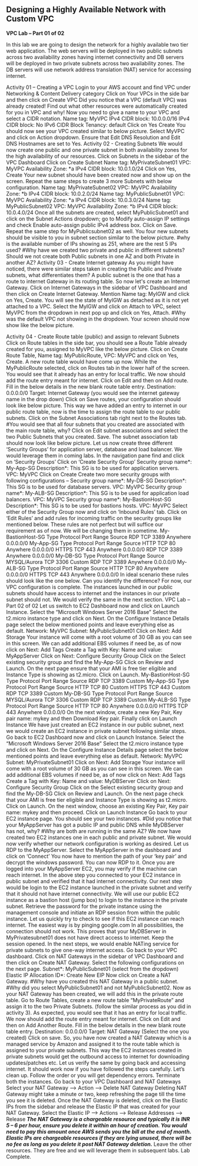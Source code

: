 ## Designing a Highly Available Network with Custom VPC

**VPC Lab – Part 01 of 02**

In this lab we are going to design the network for a highly available two tier web application. The web servers will be deployed in two public subnets across two availability zones having internet connectivity and DB servers will be
deployed in two private subnets across two availability zones. The DB servers will use network address translation (NAT) service for accessing internet.

Activity 01 – Creating a VPC
Login to your AWS account and find VPC under Networking & Content Delivery category
Click on Your VPCs in the side bar and then click on Create VPC
Did you notice that a VPC (default VPC) was already created! Find out what other resources were
automatically created for you in VPC and why!
Now you need to give a name to your VPC and select a CIDR notation.
Name tag: MyVPC
IPv4 CIDR block: 10.0.0.0/16
IPv4 CIDR block: No IPv6 CIDR Block
Tenancy: default
Click on Yes Create
You should now see your VPC created similar to below picture.
Select MyVPC and click on Action dropdown. Ensure that Edit DNS Resolution and Edit DNS Hostnames
are set to Yes.
Activity 02 - Creating Subnets
We would now create one public and one private subnet in both availability zones for the high
availability of our resources.
Click on Subnets in the sidebar of the VPC Dashboard
Click on Create Subnet
Name tag: MyPrivateSubnet01
VPC: MyVPC
Availability Zone: *a
IPv4 CIDR block: 10.0.1.0/24
Click on Yes, Create
Your new subnet should have been created now and show up on the screen. Repeat the same steps to
create 3 more Subnets with below configuration.
Name tag: MyPrivateSubnet02
VPC: MyVPC
Availability Zone: *b
IPv4 CIDR block: 10.0.2.0/24
Name tag: MyPublicSubnet01
VPC: MyVPC
Availability Zone: *a
IPv4 CIDR block: 10.0.3.0/24
Name tag: MyPublicSubnet02
VPC: MyVPC
Availability Zone: *b
IPv4 CIDR block: 10.0.4.0/24
Once all the subnets are created, select MyPublicSubnet01 and click on the Subnet Actions dropdown;
go to Modify auto-assign IP settings and check Enable auto-assign public IPv4 address box. Click on Save.
Repeat the same step for MyPublicsubnet02 as well.
You four new subnets should be visible to you in subnet section similar to the below picture.
#why is the available number of IPs showing as 251, where are the rest 5 IPs used?
#Why have we created two private and public in different subnets? Should we not create both Public
subnets in one AZ and both Private in another AZ?
Activity 03 - Create Internet gateway
As you might have noticed, there were similar steps taken in creating the Public and Private subnets,
what differentiates them?
A public subnet is the one that has a route to internet Gateway in its routing table. So now let's create
an Internet Gateway.
Click on Internet Gateways in the sidebar of VPC Dashboard and then click on Create Internet Gateway.
Mention Name tag: MyIGW and click on Yes, Create.
You will see the state of MyIGW as detached as it is not yet attached to a VPC.
Select the MyIGW and click on Attach to VPC, select MyVPC from the dropdown in next pop up and click
on Yes, Attach.
#Why was the default VPC not showing in the dropdown.
Your screen should now show like the below picture.

Activity 04 - Create Route table (public) and assign to relevant Subnets
Click on Route tables in the side bar, you should see a Route Table already created for you, assigned to
MyVPC like the below picture.
Click on Create Route Table, Name tag: MyPublicRoute, VPC: MyVPC and click on Yes, Create. A new
route table would have come up now. 
While the MyPublicRoute selected, click on Routes tab in the lower half of the screen. You would see
that it already has an entry for local traffic. We now should add the route entry meant for internet.
Click on Edit and then on Add route. Fill in the below details in the new blank route table entry.
Destination: 0.0.0.0/0
Target: Internet Gateway (you would see the internet gateway name in the drop down)
Click on Save routes, your configuration should look like below picture.
This way we have added an entry to internet in our public route table, now is the time to assign the
route table to our public subnets.
Click on the Subnet Associations tab right next to the Routes tab.
#You would see that all four subnets that you created are associated with the main route table, why?
Click on Edit subnet associations and select the two Public Subnets that you created. Save.
The subnet association tab should now look like below picture.
Let us now create three different ‘Security Groups’ for application server, database and load balancer.
We would leverage them in coming labs.
In the navigation pane find and click on ‘Security Groups’
Click on ‘Create Security Group’
Security group name*: My-App-SG
Description*: This SG is to be used for application servers.
VPC: MyVPC
Click on Create
Create two more security groups with following configurations –
Security group name*: My-DB-SG
Description*: This SG is to be used for database servers.
VPC: MyVPC
Security group name*: My-ALB-SG
Description*: This SG is to be used for application load balancers.
VPC: MyVPC
Security group name*: My-BastionHost-SG
Description*: This SG is to be used for bastions hosts.
VPC: MyVPC
Select either of the Security Group now and click on ‘Inbound Rules’ tab.
Click on ‘Edit Rules’ and add rules for incoming traffic on the security groups like mentioned below.
These rules are not perfect but will suffice our requirement as of now. We will be changing them in
sometime.
My-BastionHost-SG
Type Protocol Port Range Source
RDP TCP 3389 Anywhere 0.0.0.0/0
My-App-SG
Type Protocol Port Range Source
HTTP TCP 80 Anywhere 0.0.0.0/0
HTTPS TCP 443 Anywhere 0.0.0.0/0
RDP TCP 3389 Anywhere 0.0.0.0/0
My-DB-SG
Type Protocol Port Range Source
MYSQL/Aurora TCP 3306 Custom <My-App-SG>
RDP TCP 3389 Anywhere 0.0.0.0/0
My-ALB-SG
Type Protocol Port Range Source
HTTP TCP 80 Anywhere 0.0.0.0/0
HTTPS TCP 443 Anywhere 0.0.0.0/0
In ideal scenario these rules should look like the one below. Can you identify the difference?
For now, our VPC configuration is complete. The instances launched in our public subnets should have
access to internet and the instances in our private subnet should not. We would verify the same in the
next section.
VPC Lab – Part 02 of 02
Let us switch to EC2 Dashboard now and click on Launch Instance.
Select the “Microsoft Windows Server 2016 Base”
Select the t2.micro instance type and click on Next.
On the Configure Instance Details page select the below mentioned points and leave everything else as
default.
Network: MyVPC
Subnet: MyPublicSubnet01
Click on Next: Add Storage
Your instance will come with a root volume of 30 GB as you can see in this screen. We can add
additional EBS volumes if need be, as of now click on Next: Add Tags
Create a Tag with Key: Name and value: MyAppServer
Click on Next: Configure Security Group
Click on the Select existing security group and find the My-App-SG
Click on Review and Launch.
On the next page ensure that your AMI is free tier eligible and Instance Type is showing as t2.micro.
Click on Launch.
My-BastionHost-SG
Type Protocol Port Range Source
RDP TCP 3389 Custom <Your Corporate whitelisted IPs>
My-App-SG
Type Protocol Port Range Source
HTTP TCP 80 Custom <My-ALB-SG>
HTTPS TCP 443 Custom <My-ALB-SG>
RDP TCP 3389 Custom <My-BastionHost-SG>
My-DB-SG
Type Protocol Port Range Source
MYSQL/Aurora TCP 3306 Custom <My-App-SG>
RDP TCP 3389 Custom <My-BastionHost-SG>
My-ALB-SG
Type Protocol Port Range Source
HTTP TCP 80 Anywhere 0.0.0.0/0
HTTPS TCP 443 Anywhere 0.0.0.0/0
On the next window, create a new Key Pair, Key pair name: mykey and then Download Key pair.
Finally click on Launch Instance
We have just created an EC2 instance in our public subnet, next we would create an EC2 instance in
private subnet following similar steps.
Go back to EC2 Dashboard now and click on Launch Instance.
Select the “Microsoft Windows Server 2016 Base”
Select the t2.micro instance type and click on Next.
On the Configure Instance Details page select the below mentioned points and leave everything else as
default.
Network: MyVPC
Subnet: MyPrivateSubnet01
Click on Next: Add Storage
Your instance will come with a root volume of 30 GB as you can see in this screen. We can add
additional EBS volumes if need be, as of now click on Next: Add Tags
Create a Tag with Key: Name and value: MyDBServer
Click on Next: Configure Security Group
Click on the Select existing security group and find the My-DB-SG
Click on Review and Launch.
On the next page check that your AMI is free tier eligible and Instance Type is showing as t2.micro.
Click on Launch.
On the next window, choose an existing Key Pair, Key pair name: mykey and then proceed.
Click on Launch Instance
Go back to your EC2 instance page. You should see your two instances.
#Did you notice that your MyAppServer has got a public IP and public DNS while MyDBServer has not,
why?
#Why are both are running in the same AZ?
We now have created two EC2 instances one in each public and private subnet. We would now verify
whether our network configuration is working as desired.
Let us RDP to the MyAppServer.
Select the MyAppServer in the dashboard and click on ‘Connect’
You now have to mention the path of your ‘key pair’ and decrypt the windows password.
You can now RDP to it.
Once you are logged into your MyAppServer EC2, you may verify if the machine can reach internet.
In the above step you connected to your EC2 instance in public subnet and verified that it had internet
connectivity. Our next step would be login to the EC2 instance launched in the private subnet and verify
that it should not have internet connectivity.
We will use our public EC2 instance as a bastion host (jump box) to login to the instance in the private
subnet.
Retrieve the password for the private instance using the management console and initiate an RDP
session from within the public instance.
Let us quickly try to check to see if this EC2 instance can reach internet. The easiest way is by pinging
google.com
In all possibilities, the connection should not work. This proves that your MyDBServer in
MyPrivatesubnet01 does not have direct access to internet. Keep the session opened. In the next steps,
we would enable NATing service for private subnets to give one-way internet access.
Go back to your VPC dashboard.
Click on NAT Gateways in the sidebar of VPC Dashboard and then click on Create NAT Gateway.
Select the following configurations on the next page.
Subnet*: MyPublicSubnet01 (select from the dropdown)
Elastic IP Allocation ID*: Create New EIP
Now click on Create a NAT Gateway.
#Why have you created this NAT Gateway in a public subnet.
#Why did you select MyPublicSubnet01 and not MyPublicSubnet02.
Now as your NAT Gateway has been created, we will add this in the private route table.
Go to Route Tables, create a new route table “MyPrivateRoute” and assign it to the two Private Subnets.
(follow the similar process as you did in activity 3).
As expected, you would see that it has an entry for local traffic. We now should add the route entry
meant for internet.
Click on Edit and then on Add Another Route. Fill in the below details in the new blank route table entry.
Destination: 0.0.0.0/0
Target: NAT Gateway (Select the one you created)
Click on save.
So, you have now created a NAT Gateway which is a managed service by Amazon and assigned it to the
route table which is assigned to your private subnets. This way the EC2 instances created in private
subnets would get the outbound access to internet for downloading updates/patches etc.
Let us verify the same by going back and accessing internet.
It should work now if you have followed the steps carefully.
Let’s clean up. Follow the order or you will get dependency errors.
Terminate both the instances.
Go back to your VPC Dashboard and NAT Gateways
Select your NAT Gateway --> Action --> Delete NAT Gateway
Deleting NAT Gateway might take a minute or two, keep refreshing the page till the time you see it is
deleted.
Once the NAT Gateway is deleted, click on the Elastic IPs from the sidebar and release the Elastic IP that
was created for your NAT Gateway.
Select the Elastic IP --> Actions --> Release Addresses --> Release
***The NAT Gateway is a chargeable resource and typically it is INR 5 – 6 per hour, ensure you delete it
within an hour of creation. You would need to pay this amount once AWS sends you the bill at the end
of month. Elastic IPs are chargeable resources if they are lying unused, there will be no fee as long as
you delete it post NAT Gateway deletion.***
Leave the other resources. They are free and we will leverage them in subsequent labs.
Lab Complete.
